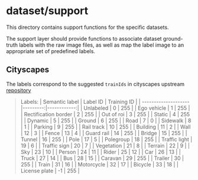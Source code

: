 # dataset/support
This directory contains support functions for the specific datasets.

The support layer should provide functions to associate dataset ground-truth
labels with the raw image files, as well as map the label image to an
appropriate set of predefined labels.

## Cityscapes
The labels correspond to the suggested `trainIds` in cityscapes upstream
[repository](https://github.com/mcordts/cityscapesScripts)
> Labels:
| Semantic label       | Label ID | Training ID |
| -------------------- |---------:|------------:|
| Unlabeled            |        0 |         255 |
| Ego vehicle          |        1 |         255 |
| Rectification border |        2 |         255 |
| Out of roi           |        3 |         255 |
| Static               |        4 |         255 |
| Dynamic              |        5 |         255 |
| Ground               |        6 |         255 |
| Road                 |        7 |           0 |
| Sidewalk             |        8 |           1 |
| Parking              |        9 |         255 |
| Rail track           |       10 |         255 |
| Building             |       11 |           2 |
| Wall                 |       12 |           3 |
| Fence                |       13 |           4 |
| Guard rail           |       14 |         255 |
| Bridge               |       15 |         255 |
| Tunnel               |       16 |         255 |
| Pole                 |       17 |           5 |
| Polegroup            |       18 |         255 |
| Traffic light        |       19 |           6 |
| Traffic sign         |       20 |           7 |
| Vegetation           |       21 |           8 |
| Terrain              |       22 |           9 |
| Sky                  |       23 |          10 |
| Person               |       24 |          11 |
| Rider                |       25 |          12 |
| Car                  |       26 |          13 |
| Truck                |       27 |          14 |
| Bus                  |       28 |          15 |
| Caravan              |       29 |         255 |
| Trailer              |       30 |         255 |
| Train                |       31 |          16 |
| Motorcycle           |       32 |          17 |
| Bicycle              |       33 |          18 |
| License plate        |       -1 |         255 |
